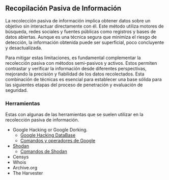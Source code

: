 ## Recopilación Pasiva de Información


La recolección pasiva de información implica obtener datos sobre un objetivo sin interactuar directamente con él. Este método utiliza motores de búsqueda, redes sociales y fuentes públicas como registros y bases de datos abiertas. Aunque es una técnica segura que minimiza el riesgo de detección, la información obtenida puede ser superficial, poco concluyente y desactualizada.

Para mitigar estas limitaciones, es fundamental complementar la recolección pasiva con métodos semi-pasivos y activos. Estos permiten contrastar y verificar la información desde diferentes perspectivas, mejorando la precisión y fiabilidad de los datos recolectados. Esta combinación de técnicas es esencial para establecer una base sólida para las siguientes etapas del proceso de penetración y evaluación de seguridad.

### Herramientas
Estas con algunas de las herramientas que se suelen utilizar en la recolección pasiva de información. 
  - Google Hacking or Google Dorking.
    * [Google Hacking DataBase](https://www.exploit-db.com/google-hacking-database)
    * [Comandos y operadores de Google](comandos_google.md)
  - [Shodan](https://www.shodan.io/)
    * [Comandos de Shodan](comando_shodan.md)
  - Censys
  - Whois
  - Archive.org
  - The Harvester


